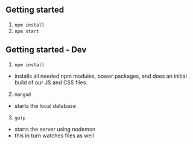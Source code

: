 
## Getting started
1. `npm install`
2. `npm start`

## Getting started - Dev
1. `npm install`
  * installs all needed npm modules, bower packages, and does an initial build of our JS and CSS files.
2. `mongod`
  * starts the local database
3. `gulp`
  * starts the server using nodemon
  * this in turn watches files as well

